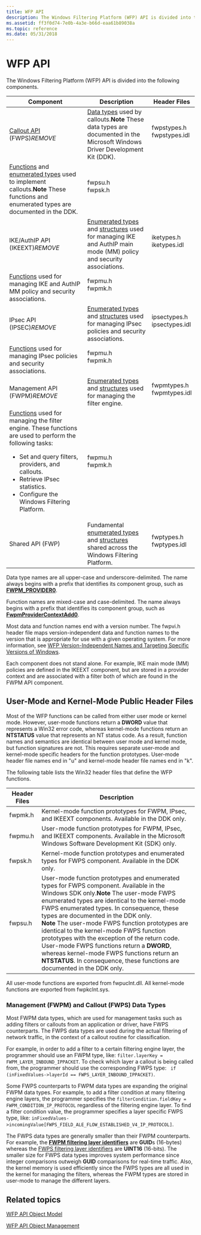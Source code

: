 ```yaml
---
title: WFP API
description: The Windows Filtering Platform (WFP) API is divided into the following components.
ms.assetid: ff3f0d74-7e0b-4a3e-b66d-eaa61b89038a
ms.topic: reference
ms.date: 05/31/2018
---
```


# WFP API

The Windows Filtering Platform (WFP) API is divided into the following components.




| Component | Description | Header Files | 
|-----------|-------------|--------------|
| <a href="/windows-hardware/drivers/ddi/_netvista/">Callout API</a> (FWPS)${REMOVE}$<br /> | <a href="/windows-hardware/drivers/ddi/_netvista/">Data types</a> used by callouts.<strong>Note</strong>  These data types are documented in the Microsoft Windows Driver Development Kit (DDK).<br /> | <dl> fwpstypes.h<br />fwpstypes.idl<br /></dl> | 
| <a href="/windows-hardware/drivers/ddi/_netvista/">Functions</a> and <a href="/windows-hardware/drivers/ddi/_netvista/">enumerated types</a> used to implement callouts.<strong>Note</strong>  These functions and enumerated types are documented in the DDK.<br /> | <dl> fwpsu.h<br />fwpsk.h<br /></dl> | 
| IKE/AuthIP API (IKEEXT)${REMOVE}$<br /> | <a href="fwp-enums.md">Enumerated types</a> and <a href="fwp-structs.md">structures</a> used for managing IKE and AuthIP main mode (MM) policy and security associations. | <dl> iketypes.h<br />iketypes.idl<br /></dl> | 
| <a href="fwp-ike-functions.md">Functions</a> used for managing IKE and AuthIP MM policy and security associations. | <dl> fwpmu.h<br />fwpmk.h<br /></dl> | 
| IPsec API (IPSEC)${REMOVE}$<br /> | <a href="fwp-enums.md">Enumerated types</a> and <a href="fwp-structs.md">structures</a> used for managing IPsec policies and security associations. | <dl> ipsectypes.h<br />ipsectypes.idl<br /></dl> | 
| <a href="fwp-ipsec-functions.md">Functions</a> used for managing IPsec policies and security associations. | <dl> fwpmu.h<br />fwpmk.h<br /></dl> | 
| Management API (FWPM)${REMOVE}$<br /> | <a href="fwp-enums.md">Enumerated types</a> and <a href="fwp-structs.md">structures</a> used for managing the filter engine. | <dl> fwpmtypes.h<br />fwpmtypes.idl<br /></dl> | 
| <a href="fwp-mgmt-functions.md">Functions</a> used for managing the filter engine. These functions are used to perform the following tasks:<br /><ul><li>Set and query filters, providers, and callouts.</li><li>Retrieve IPsec statistics.</li><li>Configure the Windows Filtering Platform.</li></ul> | <dl> fwpmu.h<br />fwpmk.h<br /></dl> | 
| Shared API (FWP) | Fundamental <a href="fwp-enums.md">enumerated types</a> and <a href="fwp-structs.md">structures</a> shared across the Windows Filtering Platform. | <dl> fwptypes.h<br />fwptypes.idl<br /></dl> | 




 

Data type names are all upper-case and underscore-delimited. The name always begins with a prefix that identifies its component group, such as [**FWPM\_PROVIDER0**](/windows/desktop/api/Fwpmtypes/ns-fwpmtypes-fwpm_provider0).

Function names are mixed-case and case-delimited. The name always begins with a prefix that identifies its component group, such as [**FwpmProviderContextAdd0**](/windows/desktop/api/Fwpmu/nf-fwpmu-fwpmprovidercontextadd0).

Most data and function names end with a version number. The fwpvi.h header file maps version-independent data and function names to the version that is appropriate for use with a given operating system. For more information, see [WFP Version-Independent Names and Targeting Specific Versions of Windows](wfp-version-independent-names-and-targeting-specific-versions-of-windows.md).

Each component does not stand alone. For example, IKE main mode (MM) policies are defined in the IKEEXT component, but are stored in a provider context and are associated with a filter both of which are found in the FWPM API component.

## User-Mode and Kernel-Mode Public Header Files

Most of the WFP functions can be called from either user mode or kernel mode. However, user-mode functions return a **DWORD** value that represents a Win32 error code, whereas kernel-mode functions return an **NTSTATUS** value that represents an NT status code. As a result, function names and semantics are identical between user mode and kernel mode, but function signatures are not. This requires separate user-mode and kernel-mode specific headers for the function prototypes. User-mode header file names end in "u" and kernel-mode header file names end in "k".

The following table lists the Win32 header files that define the WFP functions.

| Header Files | Description                                                                                                                                                                                                                                                                                                                                                                                                                                                                                                                                                                                                                |
|--------------|----------------------------------------------------------------------------------------------------------------------------------------------------------------------------------------------------------------------------------------------------------------------------------------------------------------------------------------------------------------------------------------------------------------------------------------------------------------------------------------------------------------------------------------------------------------------------------------------------------------------------|
| fwpmk.h      | Kernel-mode function prototypes for FWPM, IPsec, and IKEEXT components. Available in the DDK only.                                                                                                                                                                                                                                                                                                                                                                                                                                                                                                                         |
| fwpmu.h      | User-mode function prototypes for FWPM, IPsec, and IKEEXT components. Available in the Microsoft Windows Software Development Kit (SDK) only.                                                                                                                                                                                                                                                                                                                                                                                                                                                                              |
| fwpsk.h      | Kernel-mode function prototypes and enumerated types for FWPS component. Available in the DDK only.                                                                                                                                                                                                                                                                                                                                                                                                                                                                                                                        |
| fwpsu.h      | User-mode function prototypes and enumerated types for FWPS component. Available in the Windows SDK only.**Note**  The user-mode FWPS enumerated types are identical to the kernel-mode FWPS enumerated types. In consequence, these types are documented in the DDK only.<br/> **Note**  The user-mode FWPS function prototypes are identical to the kernel-mode FWPS function prototypes with the exception of the return code. User-mode FWPS functions return a **DWORD**, whereas kernel-mode FWPS functions return an **NTSTATUS**. In consequence, these functions are documented in the DDK only.<br/> |



 

All user-mode functions are exported from fwpuclnt.dll. All kernel-mode functions are exported from fwpkclnt.sys.

### Management (FWPM) and Callout (FWPS) Data Types

Most FWPM data types, which are used for management tasks such as adding filters or callouts from an application or driver, have FWPS counterparts. The FWPS data types are used during the actual filtering of network traffic, in the context of a callout routine for classification.

For example, in order to add a filter to a certain filtering engine layer, the programmer should use an FWPM type, like: `filter.layerKey = FWPM_LAYER_INBOUND_IPPACKET`. To check which layer a callout is being called from, the programmer should use the corresponding FWPS type: ` if (inFixedValues->layerId == FWPS_LAYER_INBOUND_IPPACKET)`.

Some FWPS counterparts to FWPM data types are expanding the original FWPM data types. For example, to add a filter condition at many filtering engine layers, the programmer specifies the `filterCondition.fieldKey = FWPM_CONDITION_IP_PROTOCOL` regardless of the filtering engine layer. To find a filter condition value, the programmer specifies a layer specific FWPS type, like: `inFixedValues->incomingValue[FWPS_FIELD_ALE_FLOW_ESTABLISHED_V4_IP_PROTOCOL]`.

The FWPS data types are generally smaller than their FWPM counterparts. For example, the [**FWPM filtering layer identifiers**](management-filtering-layer-identifiers-.md) are **GUID**s (16-bytes) whereas the [FWPS filtering layer identifiers](/windows-hardware/drivers/network/management-filtering-layer-identifiers) are **UINT16** (16-bits). The smaller size for FWPS data types improves system performance since integer comparisons outweigh **GUID** comparisons for real-time traffic. Also, the kernel memory is used efficiently since the FWPS types are all used in the kernel for managing the filters, whereas the FWPM types are stored in user-mode to manage the different layers.

## Related topics

<dl> <dt>

[WFP API Object Model](object-model.md)
</dt> <dt>

[WFP API Object Management](object-management.md)
</dt> </dl>

